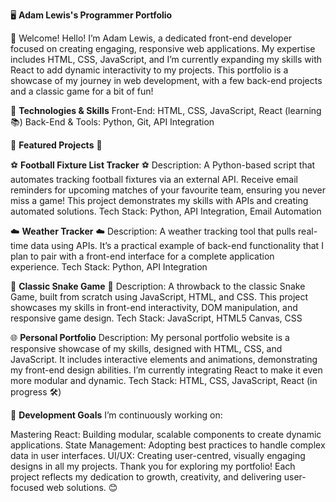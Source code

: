 🖥️ **Adam Lewis's Programmer Portfolio**

👋 Welcome!
Hello! I’m Adam Lewis, a dedicated front-end developer focused on creating engaging, responsive web applications. My expertise includes HTML, CSS, JavaScript, and I’m currently expanding my skills with React to add dynamic interactivity to my projects. This portfolio is a showcase of my journey in web development, with a few back-end projects and a classic game for a bit of fun!

🔧 **Technologies & Skills**
Front-End: HTML, CSS, JavaScript, React (learning 📚)
Back-End & Tools: Python, Git, API Integration

🚀 **Featured Projects** 🚀

⚽ **Football Fixture List Tracker** ⚽
Description: A Python-based script that automates tracking football fixtures via an external API. Receive email reminders for upcoming matches of your favourite team, ensuring you never miss a game! This project demonstrates my skills with APIs and creating automated solutions.
Tech Stack: Python, API Integration, Email Automation

☁️ **Weather Tracker** ☁️
Description: A weather tracking tool that pulls real-time data using APIs. It’s a practical example of back-end functionality that I plan to pair with a front-end interface for a complete application experience.
Tech Stack: Python, API Integration

🐍 **Classic Snake Game** 🐍 
Description: A throwback to the classic Snake Game, built from scratch using JavaScript, HTML, and CSS. This project showcases my skills in front-end interactivity, DOM manipulation, and responsive game design.
Tech Stack: JavaScript, HTML5 Canvas, CSS

🌐 **Personal Portfolio**
Description: My personal portfolio website is a responsive showcase of my skills, designed with HTML, CSS, and JavaScript. It includes interactive elements and animations, demonstrating my front-end design abilities. I’m currently integrating React to make it even more modular and dynamic.
Tech Stack: HTML, CSS, JavaScript, React (in progress 🛠️)

🎯 **Development Goals**
I’m continuously working on:

Mastering React: Building modular, scalable components to create dynamic applications.
State Management: Adopting best practices to handle complex data in user interfaces.
UI/UX: Creating user-centred, visually engaging designs in all my projects.
Thank you for exploring my portfolio! Each project reflects my dedication to growth, creativity, and delivering user-focused web solutions. 😊
